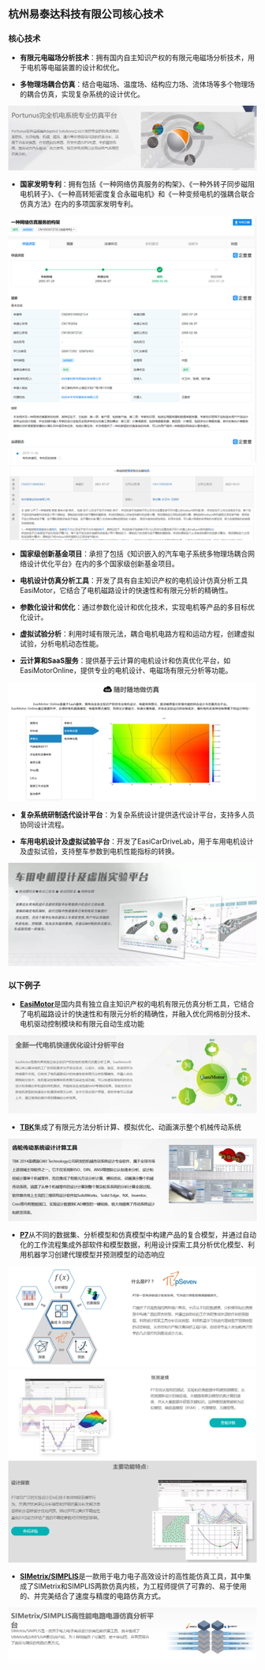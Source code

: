 ## 杭州易泰达科技有限公司核心技术

### 核心技术

- **有限元电磁场分析技术**：拥有国内自主知识产权的有限元电磁场分析技术，用于电机等电磁装置的设计和优化。

- **多物理场耦合仿真**：结合电磁场、温度场、结构应力场、流体场等多个物理场的耦合仿真，实现复杂系统的设计优化。

<img src=".\3.jpg">

- **国家发明专利**：拥有包括《一种网络仿真服务的构架》、《一种外转子同步磁阻电机转子》、《一种高转矩密度复合永磁电机‌》和《一种变频电机的强耦合联合仿真方法》在内的多项国家发明专利。
<img src=".\10.png">

<img src=".\11.jpg">

- **国家级创新基金项目**：承担了包括《知识嵌入的汽车电子系统多物理场耦合网络设计优化平台》在内的多个国家级创新基金项目。

- **电机设计仿真分析工具**：开发了具有自主知识产权的电机设计仿真分析工具EasiMotor，它结合了电机磁路设计的快速性和有限元分析的精确性。

- **参数化设计和优化**：通过参数化设计和优化技术，实现电机等产品的多目标优化设计。

- **虚拟试验分析**：利用时域有限元法，耦合电机电路方程和运动方程，创建虚拟试验，分析电机动态性能。

- **云计算和SaaS服务**：提供基于云计算的电机设计和仿真优化平台，如EasiMotorOnline，提供专业的电机设计、电磁场有限元分析等功能。

<img src=".\1.jpg">

- **复杂系统研制迭代设计平台**：为复杂系统设计提供迭代设计平台，支持多人员协同设计流程。

- **车用电机设计及虚拟试验平台**：开发了EasiCarDriveLab，用于车用电机设计及虚拟试验，支持整车参数到电机性能指标的转换。

<img src=".\9.jpg">


### 以下例子

- [**EasiMotor**](http://www.easi-tech.com/col.jsp?id=106)是国内具有独立自主知识产权的电机有限元仿真分析工具，它结合了电机磁路设计的快速性和有限元分析的精确性，并融入优化网格剖分技术、电机驱动控制模块和有限元自动生成功能

<img src=".\2.jpg">

- [**TBK**](http://www.easi-tech.com/col.jsp?id=167)集成了有限元方法分析计算、模拟优化、动画演示整个机械传动系统

<img src=".\5.jpg">

- [**P7**](http://www.easi-tech.com/col.jsp?id=182)从不同的数据集、分析模型和仿真模型中构建产品的复合模型，并通过自动化的工作流程集成外部软件和模型数据，利用设计探索工具分析优化模型、利用机器学习创建代理模型并预测模型的动态响应

<img src=".\6.jpg">

<img src=".\7.jpg">

<img src=".\8.jpg">

- [**SIMetrix/SIMPLIS**](http://www.easi-tech.com/col.jsp?id=108)是一款用于电力电子高效设计的高性能仿真工具，其中集成了SIMetrix和SIMPLIS两款仿真内核，为工程师提供了可靠的、易于使用的、并完美结合了速度与精度的电路仿真方式。

<img src=".\4.jpg">

